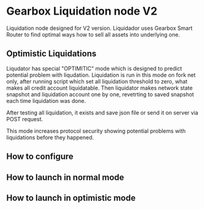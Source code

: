 # Gearbox Liquidation node V2

Liquidation node designed for V2 version. Liquidador uses Gearbox Smart Router to find optimal ways how to sell all assets into underlying one.

## Optimistic Liquidations

Liqudator has special "OPTIMITIC" mode which is designed to predict potential problem with liqudation. Liquidation is run in this mode on fork net only, after running script which set all liquidation threshold to zero, what makes all credit account liquidatable. Then liquidator makes network state snapshot and liquidation account one by one, revetrting to saved snapshot each time liquidation was done.

After testing all liquidation, it exists and save json file or send it on server via POST request.

This mode increases protocol security showing potential problems with liquidations before they happened.

## How to configure

## How to launch in normal mode

## How to launch in optimistic mode

